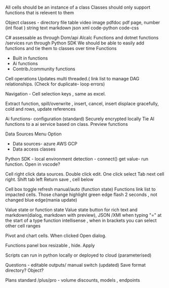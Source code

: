 All cells should be an instance of a class
Classes should only support functions that is relevent to them

Object classes - directory file table video image pdfdoc pdf page, number (int float ) string text markdown json xml code-python code-css

C# assessable as through Dom/api
Alcalc Functions and dotnet functions /services run through Python SDK
We should be able to easily add functions and tie them to classes over time
Functions
- Built in functions
- Ai functions
- Contrib./community functions

Cell operations
Updates multi threaded.( link list to manage DAG relationships. (Check for duplicate- loop errors)

Navigation -
Cell selection keys , same as excel.

Extract function, spill/overwrite , insert, cancel, insert displace gracefully, cold and rows, update references

Ai functions- configuration (standard)
Securely encrypted locally
Tie AI functions to a ai service based on class. Preview functions

Data Sources Menu Option
- Data sources- azure AWS GCP
- Data access classes

Python SDK - local environment detection - connect() get value- run function. Open in vscode?

Cell right click data sources. Double click edit. One click select
Tab next cell right. Shift tab left
Return save , cell below

Cell box toggle refresh manual/auto (function state)
Functions link list to impacted cells. Those change highlight green edge flash 2 seconds , not changed blue edge(mania update)

Value state or function state
Value state button for rich text and markdown(dialog, markdown with preview), JSON /XMl
when typing "=" at the start of a type function intellisense , when in brackets you can select other cell ranges

Pivot and chart cells. When clicked Open dialog. 

Functions panel box resizable , hide. Apply

Scripts can run in python locally or deployed to cloud (parameterised)

Questions - editable outputs/ manual switch (updated)
Save format directory? Object?

Plans standard /plus/pro - volume discounts, models , endpoints
